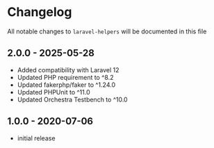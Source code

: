 # Changelog

All notable changes to `laravel-helpers` will be documented in this file

## 2.0.0 - 2025-05-28

-   Added compatibility with Laravel 12
-   Updated PHP requirement to ^8.2
-   Updated fakerphp/faker to ^1.24.0
-   Updated PHPUnit to ^11.0
-   Updated Orchestra Testbench to ^10.0

## 1.0.0 - 2020-07-06

-   initial release
